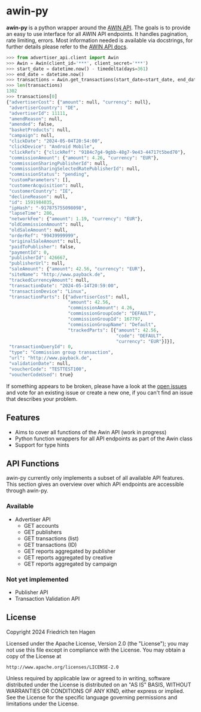 # awin-py

**awin-py** is a python wrapper around the [AWIN API](https://wiki.awin.com/index.php/API).
The goals is to provide an easy to use interface for all AWIN API endpoints.
It handles pagination, rate limiting, errors. Most information needed is available via docstrings, for further details please refer to the [AWIN API docs](https://wiki.awin.com/index.php/API).

```python
>>> from advertiser_api.client import Awin
>>> Awin = Awin(client_id='***', client_secret='***')
>>> start_date = datetime.now() - timedelta(days=361)
>>> end_date = datetime.now()
>>> transactions = Awin.get_transactions(start_date=start_date, end_date=end_date)
>>> len(transactions)
1302
>>> transactions[0]
{"advertiserCost": {"amount": null, "currency": null},
 "advertiserCountry": "DE",
 "advertiserId": 11111,
 "amendReason": null,
 "amended": false,
 "basketProducts": null,
 "campaign": null,
 "clickDate": "2024-05-04T20:54:00",
 "clickDevice": "Android Mobile",
 "clickRefs": {"clickRef": "9184c7g4-9gbb-48g7-9e43-44717t5bed70"},
 "commissionAmount": {"amount": 4.26, "currency": "EUR"},
 "commissionSharingPublisherId": null,
 "commissionSharingSelectedRatePublisherId": null,
 "commissionStatus": "pending",
 "customParameters": [],
 "customerAcquisition": null,
 "customerCountry": "IE",
 "declineReason": null,
 "id": 1591984035,
 "ipHash": "-917875755098098",
 "lapseTime": 286,
 "networkFee": {"amount": 1.19, "currency": "EUR"},
 "oldCommissionAmount": null,
 "oldSaleAmount": null,
 "orderRef": "99439999999",
 "originalSaleAmount": null,
 "paidToPublisher": false,
 "paymentId": 0,
 "publisherId": 426667,
 "publisherUrl": null,
 "saleAmount": {"amount": 42.56, "currency": "EUR"},
 "siteName": "http://www.payback.de",
 "trackedCurrencyAmount": null,
 "transactionDate": "2024-05-14T20:59:00",
 "transactionDevice": "Linux",
 "transactionParts": [{"advertiserCost": null,
                       "amount": 42.56,
                       "commissionAmount": 4.26,
                       "commissionGroupCode": "DEFAULT",
                       "commissionGroupId": 167797,
                       "commissionGroupName": "Default",
                       "trackedParts": [{"amount": 42.56,
                                         "code": "DEFAULT",
                                         "currency": "EUR"}]}],
 "transactionQueryId": 0,
 "type": "Commission group transaction",
 "url": "http://www.payback.de",
 "validationDate": null,
 "voucherCode": "TESTTEST100",
 "voucherCodeUsed": true}
```

If something appears to be broken, please have a look at the [open issues](https://github.com/FriedrichtenHagen/awin-py/issues) and vote for an existing issue or create a new one, if you can't find an issue that describes your problem.

## Features

* Aims to cover all functions of the Awin API (work in progress)
* Python function wrappers for all API endpoints as part of the Awin class
* Support for type hints

## API Functions

awin-py currently only implements a subset of all available API features. This section gives an overview over which API endpoints are accessible through awin-py.

### Available

- Advertiser API
    - GET accounts
    - GET publishers
    - GET transactions (list)
    - GET transactions (ID)
    - GET reports aggregated by publisher
    - GET reports aggregated by creative
    - GET reports aggregated by campaign

### Not yet implemented

- Publisher API
- Transaction Validation API

## License
Copyright 2024 Friedrich ten Hagen

Licensed under the Apache License, Version 2.0 (the "License");
you may not use this file except in compliance with the License.
You may obtain a copy of the License at

    http://www.apache.org/licenses/LICENSE-2.0

Unless required by applicable law or agreed to in writing, software
distributed under the License is distributed on an "AS IS" BASIS,
WITHOUT WARRANTIES OR CONDITIONS OF ANY KIND, either express or implied.
See the License for the specific language governing permissions and
limitations under the License.


